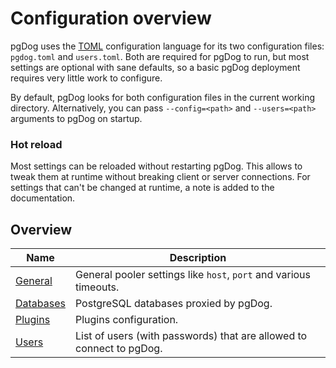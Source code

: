 # Configuration overview

pgDog uses the [TOML](https://toml.io/en/) configuration language for its two configuration files: `pgdog.toml` and `users.toml`. Both are required for pgDog to run, but most settings are optional with sane defaults, so a basic pgDog deployment requires very little work to configure.

By default, pgDog looks for both configuration files in the current working directory. Alternatively, you can pass
`--config=<path>` and `--users=<path>` arguments to pgDog on startup.

### Hot reload

Most settings can be reloaded without restarting pgDog. This allows to tweak them at runtime without breaking client or server connections. For settings that can't be changed at runtime, a note is added to the documentation.

## Overview

| Name | Description |
|------|-------------|
| [General](pgdog.toml/general.md) | General pooler settings like `host`, `port` and various timeouts. |
| [Databases](pgdog.toml/databases.md) | PostgreSQL databases proxied by pgDog. |
| [Plugins](pgdog.toml/plugins.md) | Plugins configuration. |
| [Users](users.toml/users.md) | List of users (with passwords) that are allowed to connect to pgDog. |

